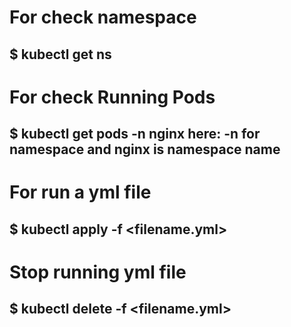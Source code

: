 # For check namespace
$ kubectl get ns
---------------------
# For check Running Pods
$ kubectl get pods -n nginx 
							here: -n for namespace and nginx is namespace name
--------------------
# For run a yml file 
$ kubectl apply -f <filename.yml>
---------------------
# Stop running yml file
$ kubectl delete -f <filename.yml>
---------------------